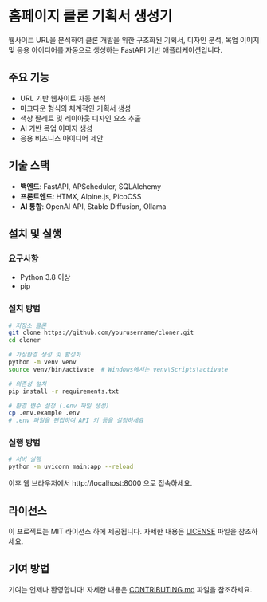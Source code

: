 # 홈페이지 클론 기획서 생성기

웹사이트 URL을 분석하여 클론 개발을 위한 구조화된 기획서, 디자인 분석, 목업 이미지 및 응용 아이디어를 자동으로 생성하는 FastAPI 기반 애플리케이션입니다.

## 주요 기능

- URL 기반 웹사이트 자동 분석
- 마크다운 형식의 체계적인 기획서 생성
- 색상 팔레트 및 레이아웃 디자인 요소 추출
- AI 기반 목업 이미지 생성
- 응용 비즈니스 아이디어 제안

## 기술 스택

- **백엔드**: FastAPI, APScheduler, SQLAlchemy
- **프론트엔드**: HTMX, Alpine.js, PicoCSS
- **AI 통합**: OpenAI API, Stable Diffusion, Ollama

## 설치 및 실행

### 요구사항

- Python 3.8 이상
- pip

### 설치 방법

```bash
# 저장소 클론
git clone https://github.com/yourusername/cloner.git
cd cloner

# 가상환경 생성 및 활성화
python -m venv venv
source venv/bin/activate  # Windows에서는 venv\Scripts\activate

# 의존성 설치
pip install -r requirements.txt

# 환경 변수 설정 (.env 파일 생성)
cp .env.example .env
# .env 파일을 편집하여 API 키 등을 설정하세요
```

### 실행 방법

```bash
# 서버 실행
python -m uvicorn main:app --reload
```

이후 웹 브라우저에서 http://localhost:8000 으로 접속하세요.

## 라이선스

이 프로젝트는 MIT 라이선스 하에 제공됩니다. 자세한 내용은 [LICENSE](LICENSE) 파일을 참조하세요.

## 기여 방법

기여는 언제나 환영합니다! 자세한 내용은 [CONTRIBUTING.md](CONTRIBUTING.md) 파일을 참조하세요. 